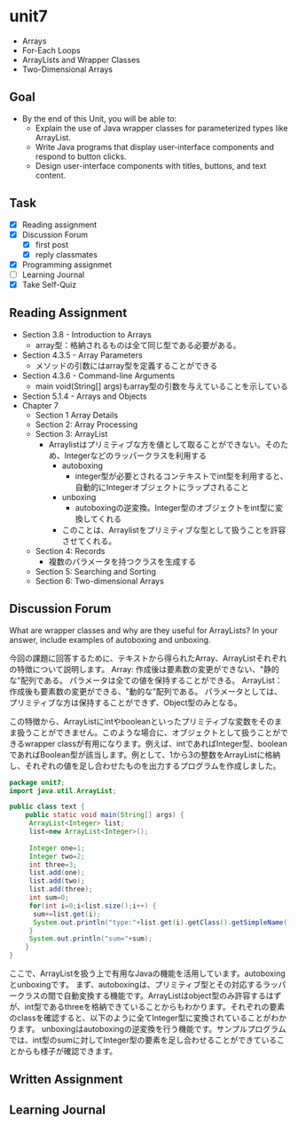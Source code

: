 # unit7

- Arrays
- For-Each Loops
- ArrayLists and Wrapper Classes
- Two-Dimensional Arrays

## Goal

- By the end of this Unit, you will be able to:
  - Explain the use of Java wrapper classes for parameterized types like ArrayList.
  - Write Java programs that display user-interface components and respond to button clicks.
  - Design user-interface components with titles, buttons, and text content.

## Task

- [x] Reading assignment
- [x] Discussion Forum
  - [x] first post
  - [x] reply classmates
- [x] Programming assignmet
- [ ] Learning Journal
- [x] Take Self-Quiz

## Reading Assignment

- Section 3.8 - Introduction to Arrays
  - array型：格納されるものは全て同じ型である必要がある。
- Section 4.3.5 - Array Parameters
  - メソッドの引数にはarray型を定義することができる
- Section 4.3.6 - Command-line Arguments
  - main void(String[] args)もarray型の引数を与えていることを示している
- Section 5.1.4 - Arrays and Objects
- Chapter 7
  - Section 1 Array Details
  - Section 2: Array Processing
  - Section 3: ArrayList
    - Arraylistはプリミティブな方を値として取ることができない。そのため、Integerなどのラッパークラスを利用する
      - autoboxing
        - integer型が必要とされるコンテキストでint型を利用すると、自動的にIntegerオブジェクトにラップされること
      - unboxing
        - autoboxingの逆変換。Integer型のオブジェクトをint型に変換してくれる
      - このことは、Arraylistをプリミティブな型として扱うことを許容させてくれる。
  - Section 4: Records
    - 複数のパラメータを持つクラスを生成する
  - Section 5: Searching and Sorting
  - Section 6: Two-dimensional Arrays

## Discussion Forum

What are wrapper classes and why are they useful for ArrayLists? In your answer, include examples of autoboxing and unboxing.

今回の課題に回答するために、テキストから得られたArray、ArrayListそれぞれの特徴について説明します。
Array:
作成後は要素数の変更ができない、"静的な"配列である。
パラメータは全ての値を保持することができる。
ArrayList：
作成後も要素数の変更ができる、"動的な"配列である。
パラメータとしては、プリミティブな方は保持することができず、Object型のみとなる。

この特徴から、ArrayListにintやbooleanといったプリミティブな変数をそのまま扱うことができません。このような場合に、オブジェクトとして扱うことができるwrapper classが有用になります。例えば、intであればInteger型、booleanであればBoolean型が該当します。例として、1から3の整数をArrayListに格納し、それぞれの値を足し合わせたものを出力するプログラムを作成しました。

```java
package unit7;
import java.util.ArrayList;

public class text {
    public static void main(String[] args) {
     ArrayList<Integer> list;
     list=new ArrayList<Integer>();
     
     Integer one=1;
     Integer two=2;
     int three=3;
     list.add(one);
     list.add(two);
     list.add(three);
     int sum=0;
     for(int i=0;i<list.size();i++) {
      sum+=list.get(i);
      System.out.println("type:"+list.get(i).getClass().getSimpleName());
     }
     System.out.println("sum="+sum);
    }
}

```

ここで、ArrayListを扱う上で有用なJavaの機能を活用しています。autoboxingとunboxingです。
まず、autoboxingは、プリミティブ型とその対応するラッパークラスの間で自動変換する機能です。ArrayListはobject型のみ許容するはずが、int型であるthreeを格納できていることからもわかります。それぞれの要素のclassを確認すると、以下のように全てInteger型に変換されていることがわかります。
unboxingはautoboxingの逆変換を行う機能です。サンプルプログラムでは、int型のsumに対してInteger型の要素を足し合わせることができていることからも様子が確認できます。

## Written Assignment

## Learning Journal
